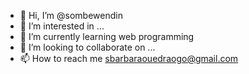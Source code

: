 - 👋 Hi, I’m @sombewendin
- 👀 I’m interested in ...
- 🌱 I’m currently learning web programming
- 💞️ I’m looking to collaborate on ...
- 📫 How to reach me sbarbaraouedraogo@gmail.com

<!---
sombewendin/sombewendin is a ✨ special ✨ repository because its `README.md` (this file) appears on your GitHub profile.
You can click the Preview link to take a look at your changes.
--->
